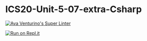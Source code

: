 # ICS20-Unit-5-07-extra-Csharp

[![Ava Venturino's Super Linter](https://github.com/AvaVenturino/ICS20-Unit-5-07-extra-Csharp/workflows/Ava%20Venturino's%20Super%20Linter/badge.svg)](https://github.com/AvaVenturino/ICS20-Unit-5-07-extra-Csharp/actions)

[![Run on Repl.it](https://repl.it/badge/github/AvaVenturino/ICS20-Unit-5-07-extra-Csharp)](https://repl.it/github/AvaVenturino/ICS20-Unit-5-07-extra-Csharp)
